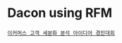 # Dacon using RFM

[`이커머스 고객 세분화 분석 아이디어 경진대회`](https://dacon.io/competitions/official/236222/codeshare/9806?page=1&dtype=random)
